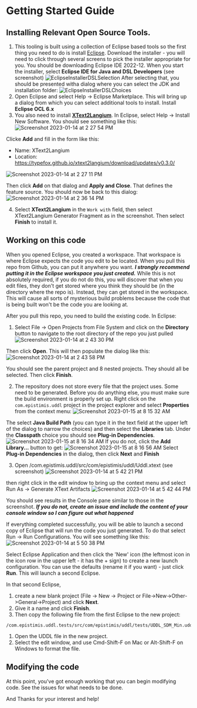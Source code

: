 # Getting Started Guide


## Installing Relevant Open Source Tools.
1. This tooling is built using a collection of Eclipse based tools so the first thing you need to do is install [Eclipse](https://www.eclipse.org). Download the installer - you will need to click through several screens to pick the installer appropriate for you. You should be downloading Eclipse IDE 2022-12. 
When you start the installer, select **Eclipse IDE for Java and DSL Developers** (see screenshot)
![EclipseInstallerDSLSelection](https://user-images.githubusercontent.com/120406738/212499267-b34101e8-d71d-4831-a633-ffe6302e990f.png)
After selecting that, you should be presented witha dialog where you can select the JDK and installation folder:
![EclipseInstallerDSLChoices](https://user-images.githubusercontent.com/120406738/212499344-fea20154-97c1-414c-ae49-0c2eceffe44d.png)
1. Open Eclipse and select Help -> Eclipse Marketplace. This will bring up a dialog from which you can select additional tools to install. Install **Eclipse OCL 6.x**
1. You also need to install **[XText2Langium](https://github.com/TypeFox/xtext2langium)**. In Eclipse, select Help -> Install New Software. 
You should see something like this:
![Screenshot 2023-01-14 at 2 27 54 PM](https://user-images.githubusercontent.com/120406738/212499889-fa2d00ff-a3bd-43b6-9d6e-4cafc2528345.png)

Clicke **Add** and fill in the form like this:
* Name: XText2Langium
* Location: https://typefox.github.io/xtext2langium/download/updates/v0.3.0/

![Screenshot 2023-01-14 at 2 27 11 PM](https://user-images.githubusercontent.com/120406738/212499957-585f28bf-48d4-4111-8caa-1672594666ec.png)

Then click **Add** on that dialog and **Apply and Close**. That defines the feature source. You should now be back to this dialog:
![Screenshot 2023-01-14 at 2 36 14 PM](https://user-images.githubusercontent.com/120406738/212500196-f75f14c4-b176-4936-a371-06a52a319d6b.png)

4. Select **XText2Langium** in the `Work with` field, then select XText2Langium Generator Fragment as in the screenshot. Then select **Finish** to install it.

## Working on this code
When you opened Eclipse, you created a workspace. That workspace is where Eclipse expects the code you edit to be located. When you pull this repo from Github,
you can put it anywhere you want. ***I strongly recommend putting it in the Eclipse workspace you just created.*** While this is not absolutely required, if you 
do not do this, you will discover that when you edit files, they don't get stored where you think they should be (in the directory where the repo is). Instead, they
can get stored in the workspace. This will cause all sorts of mysterious build problems because the code that is being built won't be the code you are looking at.

After you pull this repo, you need to build the existing code. In Eclipse:

1. Select File -> Open Projects from File System and click on the **Directory** button to navigate to the root directory of the repo you just pulled 
![Screenshot 2023-01-14 at 2 43 30 PM](https://user-images.githubusercontent.com/120406738/212500480-8401fbc2-7e56-4719-b9f8-a2b2faec757f.png)

Then click **Open**. This will then populate the dialog like this:
![Screenshot 2023-01-14 at 2 43 58 PM](https://user-images.githubusercontent.com/120406738/212500507-27433f5c-a80d-41aa-8ead-ae0a0791960b.png)

You should see the parent project and 8 nested projects. They should all be selected. Then click **Finish**. 

2. The repository does not store every file that the project uses. Some need to be generated. Before you do anything else, you must make sure the build environment is properly set up. Right click on the `com.epistimis.uddl` project in the project explorer and select **Properties** from the context menu:
![Screenshot 2023-01-15 at 8 15 32 AM](https://user-images.githubusercontent.com/120406738/212552934-e319f454-ee76-425e-ac69-535771c5e519.png)

The select **Java Build Path** (you can type it in the text field at the upper left of the dialog to narrow the choices) and then select the **Libraries** tab. Under the **Classpath** choice you should see **Plug-in Dependencies**. 
![Screenshot 2023-01-15 at 8 16 34 AM](https://user-images.githubusercontent.com/120406738/212552898-99a08014-8109-4ae1-9512-b3160c06f918.png)
If you do not, click the **Add Library...** button to get:
![Screenshot 2023-01-15 at 8 16 56 AM](https://user-images.githubusercontent.com/120406738/212552883-f4d887d3-526a-4c30-9b8d-b621e8f48d48.png)
Select **Plug-in Dependencies** in the dialog, then click **Next** and **Finish**

3. Open /com.epistimis.uddl/src/com/epistimis/uddl/Uddl.xtext (see screenshot)
![Screenshot 2023-01-14 at 5 42 21 PM](https://user-images.githubusercontent.com/120406738/212508222-bf4b4003-a1e4-4c32-b1e8-067ce2daed04.png)

then right click in the edit window to bring up the context menu and select Run As -> Generate XText Artifacts
![Screenshot 2023-01-14 at 5 42 44 PM](https://user-images.githubusercontent.com/120406738/212508587-4423c56a-28e9-41de-920d-46c2eced07ca.png)

You should see results in the Console pane similar to those in the screenshot. ***If you do not, create an issue and include the content of your console window so I can figure out what happened***

If everything completed successfully, you will be able to launch a second copy of Eclipse that will run the code you just generated. 
To do that select Run -> Run Configurations. You will see something like this:
![Screenshot 2023-01-14 at 5 50 38 PM](https://user-images.githubusercontent.com/120406738/212510514-a8ee4b8a-4867-455a-93f2-66e6e4f6910a.png)

Select Eclipse Application and then click the 'New' icon (the leftmost icon in the icon row in the upper left - it has the + sign) to create a new launch configuration.
You can use the defaults (rename it if you want) - just click **Run**. This will launch a second Eclipse. 

In that second Eclipse, 
1. create a new blank project (File -> New -> Project or File->New->Other->General->Project) and  click **Next**. 
1. Give it a name and click **Finish**. 
1. Then copy the following file from the first Eclipse to the new project: 
```
/com.epistimis.uddl.tests/src/com/epistimis/uddl/tests/UDDL_SDM_Min.uddl
```
1. Open the UDDL file in the new project.
1. Select the edit window, and use Cmd-Shift-F on Mac or Alt-Shift-F on Windows to format the file. 

## Modifying the code

At this point, you've got enough working that you can begin modifying code. See the issues for what needs to be done.

And Thanks for your interest and help!
